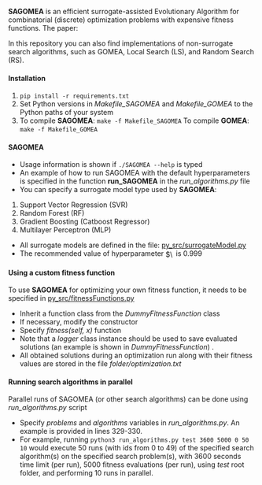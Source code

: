 **SAGOMEA** is an efficient surrogate-assisted Evolutionary Algorithm for combinatorial (discrete) optimization problems with expensive fitness functions.
The paper: 

In this repository you can also find implementations of non-surrogate search algorithms, such as GOMEA, Local Search (LS), and Random Search (RS). 

#### Installation
1. ```pip install -r requirements.txt```
2. Set Python versions in *Makefile_SAGOMEA* and *Makefile_GOMEA* to the Python paths of your system
3. To compile **SAGOMEA**: ```make -f Makefile_SAGOMEA```
To compile **GOMEA**: ```make -f Makefile_GOMEA```


#### SAGOMEA
- Usage information is shown if ```./SAGOMEA --help``` is typed
- An example of how to run SAGOMEA with the default hyperparameters is specified in the function
**run_SAGOMEA** in the *run_algorithms.py* file
- You can specify a surrogate model type used by **SAGOMEA**:
1. Support Vector Regression (SVR)
2.  Random Forest (RF)
3. Gradient Boosting (Catboost Regressor)
4. Multilayer Perceptron (MLP)
- All surrogate models are defined in the file: [py_src/surrogateModel.py](py_src/surrogateModel.py)
- The recommended value of hyperparameter <img src="http://www.sciweavers.org/tex2img.php?eq=%24%5Ceta%24&bc=White&fc=Black&im=jpg&fs=12&ff=arev&edit=0" align="center" border="0" alt="$\eta$" width="17" height="17" /> is 0.999


#### Using a custom fitness function
To use **SAGOMEA** for optimizing your own fitness function, it needs to be specified in [py_src/fitnessFunctions.py](py_src/fitnessFunctions.py)
- Inherit a function class from the *DummyFitnessFunction* class
- If necessary, modify the constructor
- Specify *fitness(self, x)* function
- Note that a *logger* class instance should be used to save evaluated solutions (an example is shown in *DummyFitnessFunction*) .
- All obtained solutions during an optimization run along with their fitness values are stored in the file *folder/optimization.txt*

#### Running search algorithms in parallel
Parallel runs of SAGOMEA (or other search algorithms) can be done using *run_algorithms.py* script
- Specify *problems* and *algorithms* variables in *run_algorithms.py*. An example is provided in lines 329-330.
- For example, running ```python3 run_algorithms.py test 3600 5000 0 50 10``` would execute 50 runs (with ids from 0 to 49) of the specified search algorithm(s) on the specified search problem(s), with 3600 seconds time limit (per run), 5000 fitness evaluations (per run), using *test* root folder, and performing 10 runs in parallel.